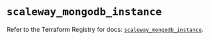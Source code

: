 # `scaleway_mongodb_instance`

Refer to the Terraform Registry for docs: [`scaleway_mongodb_instance`](https://registry.terraform.io/providers/scaleway/scaleway/2.49.0/docs/resources/mongodb_instance).
